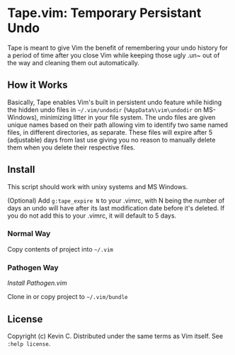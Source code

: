 # Tape.vim: Temporary Persistant Undo
Tape is meant to give Vim the benefit of remembering your undo history for a
period of time after you close Vim while keeping those ugly .un~ out of the way
and cleaning them out automatically.

## How it Works
Basically, Tape enables Vim's built in persistent undo feature while hiding the 
hidden undo files in `~/.vim/undodir` (`%AppData%\vim\undodir` on MS-Windows),
minimizing litter in your file system. The undo files are given unique names
based on their path allowing vim to identify two same named files, in different
directories, as separate. These files will expire after 5 (adjustable) days
from last use giving you no reason to manually delete them when you delete
their respective files.

## Install
This script should work with unixy systems and MS Windows.

(Optional) Add `g:tape_expire N` to your .vimrc, with N being the number of
days an undo will have after its last modification date before it's deleted.
If you do not add this to your .vimrc, it will default to 5 days.

### Normal Way
Copy contents of project into `~/.vim`

### Pathogen Way
*Install Pathogen.vim*

Clone in or copy project to `~/.vim/bundle`

## License
Copyright (c) Kevin C. Distributed under the same terms as Vim itself. See
`:help license`.
